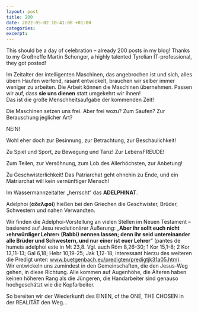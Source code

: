 ```yaml
---
layout: post
title: 200
date: 2022-05-02 10:41:00 +01:00
categories: 
excerpt: 
---
```


This should be a day of celebration – already 200 posts in my blog! Thanks to my Großneffe Martin Schonger, a highly talented Tyrolian IT-professional, they got posted!

Im Zeitalter der intelligenten Maschinen, das angebrochen ist und sich, alles übern Haufen werfend, rasant entwickelt, brauchen wir selber immer weniger zu arbeiten. Die Arbeit können die Maschinen übernehmen. Passen wir auf, dass **sie uns dienen** statt umgekehrt wir ihnen!\
Das ist die große Menschheitsaufgabe der kommenden Zeit!

Die Maschinen setzen uns frei. Aber frei wozu? Zum Saufen? Zur Berauschung jeglicher Art?

NEIN!

Wohl eher doch zur Besinnung, zur Betrachtung, zur Beschaulichkeit!

Zu Spiel und Sport, zu Bewegung und Tanz! Zur LebensFREUDE!

Zum Teilen, zur Versöhnung, zum Lob des Allerhöchsten, zur Anbetung!

Zu Geschwisterlichkeit! Das Patriarchat geht ohnehin zu Ende, und ein Matriarchat will kein vernünftiger Mensch!

Im Wassermannzeitalter „herrscht“ das **ADELPHINAT**.

Adelphoi (**ἀδελφοί**) hießen bei den Griechen die Geschwister, Brüder, Schwestern und nahen Verwandten.

Wir finden die Adelphoi-Vorstellung an vielen Stellen im Neuen Testament – basierend auf Jesu revolutionärer Äußerung: „**Aber ihr sollt euch nicht ›ehrwürdiger Lehrer‹ (Rabbi) nennen lassen; denn ihr seid untereinander alle Brüder und Schwestern, und nur einer ist euer Lehrer**“ (pantes de humeis adelphoi este  in Mt 23,8. Vgl. auch Röm 8,26-30; 1 Kor 15,1-8; 2 Kor 13,11-13; Gal 6,18; Hebr 10,19-25; Jak 1,12-18; interessant hierzu des weiteren die Predigt unter: www.buetgenbach.eu/predigten/predigtjk31a05.htm).\
Wir entwickeln uns zumindest in den Gemeinschaften, die den Jesus-Weg gehen, in diese Richtung. Alle kommen auf Augenhöhe, die Älteren haben keinen höheren Rang als die Jüngeren, die Handarbeiter sind genauso hochgeschätzt wie die Kopfarbeiter.

So bereiten wir der Wiederkunft des EINEN, of the ONE, THE CHOSEN in der REALITÄT den Weg…
